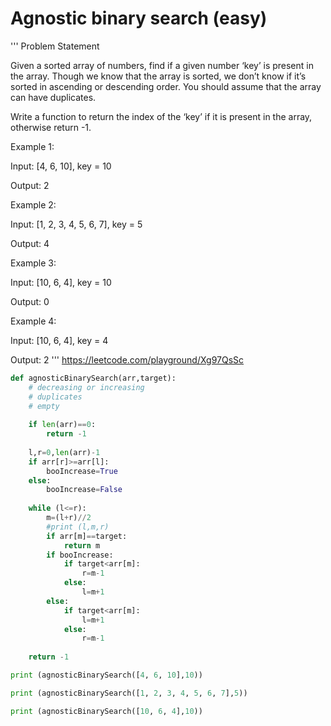 # Agnostic binary search (easy)

'''
Problem Statement 

Given a sorted array of numbers, find if a given number ‘key’ is present in the array. Though we know that the array is sorted, we don’t know if it’s sorted in ascending or descending order. You should assume that the array can have duplicates.

Write a function to return the index of the ‘key’ if it is present in the array, otherwise return -1.

Example 1:

Input: [4, 6, 10], key = 10

Output: 2

Example 2:

Input: [1, 2, 3, 4, 5, 6, 7], key = 5

Output: 4

Example 3:

Input: [10, 6, 4], key = 10

Output: 0

Example 4:

Input: [10, 6, 4], key = 4

Output: 2
'''
https://leetcode.com/playground/Xg97QsSc

```python 
def agnosticBinarySearch(arr,target):
    # decreasing or increasing
    # duplicates 
    # empty 
    
    if len(arr)==0:
        return -1
        
    l,r=0,len(arr)-1
    if arr[r]>=arr[l]:
        booIncrease=True 
    else:
        booIncrease=False 
        
    while (l<=r):       
        m=(l+r)//2
        #print (l,m,r)
        if arr[m]==target:
            return m
        if booIncrease:
            if target<arr[m]:
                r=m-1
            else:
                l=m+1
        else:
            if target<arr[m]:
                l=m+1
            else:
                r=m-1
                
    return -1 

print (agnosticBinarySearch([4, 6, 10],10))

print (agnosticBinarySearch([1, 2, 3, 4, 5, 6, 7],5))

print (agnosticBinarySearch([10, 6, 4],10))
```

